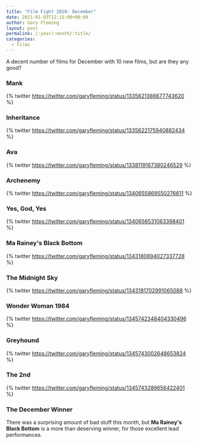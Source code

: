 ```yaml
---
title: "Film Fight 2020: December"
date: 2021-01-03T12:15:00+00:00
author: Gary Fleming
layout: post
permalink: /:year/:month/:title/
categories:
  - Films
---
```


A decent number of films for December with 10 new films, but are they any good?

### Mank

{% twitter https://twitter.com/garyfleming/status/1335621386677743620 %}

### Inheritance

{% twitter https://twitter.com/garyfleming/status/1335622175940882434 %}

### Ava

{% twitter https://twitter.com/garyfleming/status/1338119167380246529 %}

### Archenemy

{% twitter https://twitter.com/garyfleming/status/1340655869550276611 %}

### Yes, God, Yes

{% twitter https://twitter.com/garyfleming/status/1340656531063398401 %}

### Ma Rainey's Black Bottom

{% twitter https://twitter.com/garyfleming/status/1343180894027337728 %}

### The Midnight Sky

{% twitter https://twitter.com/garyfleming/status/1343181702991065088 %}

### Wonder Woman 1984

{% twitter https://twitter.com/garyfleming/status/1345742348404330496 %}

### Greyhound

{% twitter https://twitter.com/garyfleming/status/1345743002648653824 %}

### The 2nd

{% twitter https://twitter.com/garyfleming/status/1345743289656422401 %}

### The December Winner

There was a surprising amount of bad stuff this month, but **Ma Rainey's Black Bottom** is a more than deserving winner, for those excellent lead performances.
